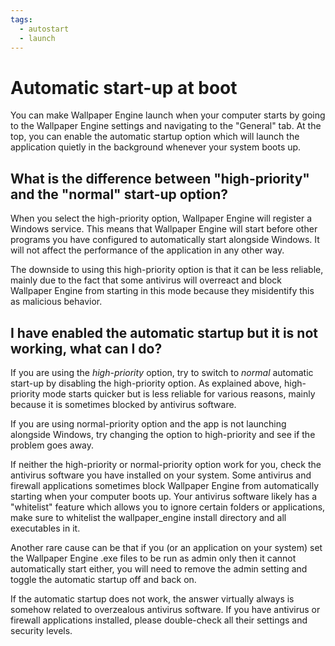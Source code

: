```yaml
---
tags: 
  - autostart
  - launch
---
```


# Automatic start-up at boot

You can make Wallpaper Engine launch when your computer starts by going to the Wallpaper Engine settings and navigating to the "General" tab. At the top, you can enable the automatic startup option which will launch the application quietly in the background whenever your system boots up.

## What is the difference between "high-priority" and the "normal" start-up option?

When you select the high-priority option, Wallpaper Engine will register a Windows service. This means that Wallpaper Engine will start before other programs you have configured to automatically start alongside Windows. It will not affect the performance of the application in any other way.

The downside to using this high-priority option is that it can be less reliable, mainly due to the fact that some antivirus will overreact and block Wallpaper Engine from starting in this mode because they misidentify this as malicious behavior.

## I have enabled the automatic startup but it is not working, what can I do?

If you are using the *high-priority* option, try to switch to *normal* automatic start-up by disabling the high-priority option. As explained above, high-priority mode starts quicker but is less reliable for various reasons, mainly because it is sometimes blocked by antivirus software.

If you are using normal-priority option and the app is not launching alongside Windows, try changing the option to high-priority and see if the problem goes away.

If neither the high-priority or normal-priority option work for you, check the antivirus software you have installed on your system. Some antivirus and firewall applications sometimes block Wallpaper Engine from automatically starting when your computer boots up. Your antivirus software likely has a "whitelist" feature which allows you to ignore certain folders or applications, make sure to whitelist the wallpaper_engine install directory and all executables in it.

Another rare cause can be that if you (or an application on your system) set the Wallpaper Engine .exe files to be run as admin only then it cannot automatically start either, you will need to remove the admin setting and toggle the automatic startup off and back on.

If the automatic startup does not work, the answer virtually always is somehow related to overzealous antivirus software. If you have antivirus or firewall applications installed, please double-check all their settings and security levels.